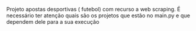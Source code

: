 Projeto apostas desportivas ( futebol) com recurso a web scraping. É necessário ter atenção quais são os projetos que estão no main.py e que dependem dele para a sua execução
       
